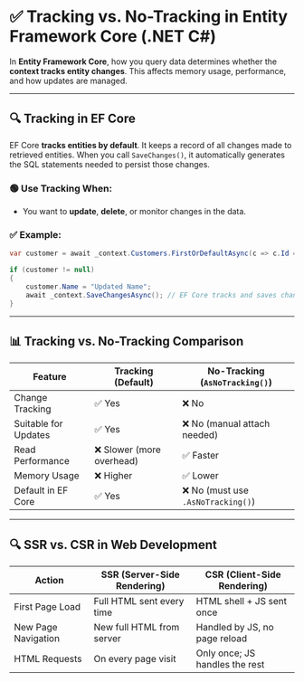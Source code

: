 
# ✅ Tracking vs. No-Tracking in Entity Framework Core (.NET C#)

In **Entity Framework Core**, how you query data determines whether the **context tracks entity changes**. This affects memory usage, performance, and how updates are managed.

---

## 🔍 Tracking in EF Core

EF Core **tracks entities by default**. It keeps a record of all changes made to retrieved entities. When you call `SaveChanges()`, it automatically generates the SQL statements needed to persist those changes.

### 🟢 Use Tracking When:

* You want to **update**, **delete**, or monitor changes in the data.

### ✅ Example:

```csharp
var customer = await _context.Customers.FirstOrDefaultAsync(c => c.Id == 1);

if (customer != null)
{
    customer.Name = "Updated Name";
    await _context.SaveChangesAsync(); // EF Core tracks and saves changes
}
```

---

## 📊 Tracking vs. No-Tracking Comparison

| Feature              | Tracking (Default)       | No-Tracking (`AsNoTracking()`)    |
| -------------------- | ------------------------ | --------------------------------- |
| Change Tracking      | ✅ Yes                    | ❌ No                              |
| Suitable for Updates | ✅ Yes                    | ❌ No (manual attach needed)       |
| Read Performance     | ❌ Slower (more overhead) | ✅ Faster                          |
| Memory Usage         | ❌ Higher                 | ✅ Lower                           |
| Default in EF Core   | ✅ Yes                    | ❌ No (must use `.AsNoTracking()`) |

---

## 🔍 SSR vs. CSR in Web Development

| Action              | SSR (Server-Side Rendering) | CSR (Client-Side Rendering)    |
| ------------------- | --------------------------- | ------------------------------ |
| First Page Load     | Full HTML sent every time   | HTML shell + JS sent once      |
| New Page Navigation | New full HTML from server   | Handled by JS, no page reload  |
| HTML Requests       | On every page visit         | Only once; JS handles the rest |


